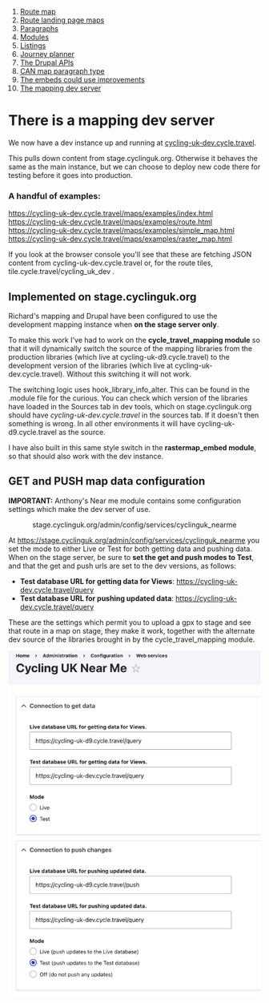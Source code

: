 1. [Route map](route-content-type.md)
2. [Route landing page maps](route-landing-page-content-type.md)
3. [Paragraphs](paragraph-embeds.md)
4. [Modules](relevant-modules.md)
5. [Listings](listing-pages.md)
6. [Journey planner](journey-planner.md)
7. [The Drupal APIs](api.md)
8. [CAN map paragraph type](can.md)
9. [The embeds could use improvements](embed-improvement-notes.md)
10. [The mapping dev server](devserver.md)

# There is a mapping dev server

We now have a dev instance up and running at [cycling-uk-dev.cycle.travel](https://cycling-uk-dev.cycle.travel/).

This pulls down content from stage.cyclinguk.org. Otherwise it behaves the same as the main instance, but we can choose to deploy new code there for testing before it goes into production.

### A handful of examples:

https://cycling-uk-dev.cycle.travel/maps/examples/index.html
https://cycling-uk-dev.cycle.travel/maps/examples/route.html
https://cycling-uk-dev.cycle.travel/maps/examples/simple_map.html
https://cycling-uk-dev.cycle.travel/maps/examples/raster_map.html

If you look at the browser console you'll see that these are fetching JSON content from cycling-uk-dev.cycle.travel or, for the route tiles, tile.cycle.travel/cycling_uk_dev .

## Implemented on stage.cyclinguk.org

Richard's mapping and Drupal have been configured to use the development mapping instance when **on the stage server only**.

To make this work I've had to work on the **cycle_travel_mapping module** so that it will dynamically switch the source of the mapping libraries from the production libraries (which live at cycling-uk-d9.cycle.travel) to the development version of the libraries (which live at cycling-uk-dev.cycle.travel). Without this switching it will not work.

The switching logic uses hook_library_info_alter.  This can be found in the .module file for the curious. You can check which version of the libraries have loaded in the Sources tab in dev tools, which on stage.cyclinguk.org should have *cycling-uk-dev.cycle.travel* in the sources tab. If it doesn't then something is wrong.  In all other environments it will have cycling-uk-d9.cycle.travel as the source.

I have also built in this same style switch in the **rastermap_embed module**, so that should also work with the dev instance.

## GET and PUSH map data configuration

**IMPORTANT:** Anthony's Near me module contains some configuration settings which make the dev server of use.
<p style="text-align: center;">stage.cyclinguk.org/admin/config/services/cyclinguk_nearme</p>

At https://stage.cyclinguk.org/admin/config/services/cyclinguk_nearme you set the mode to either Live or Test for both getting data and pushing data.  When on the stage server, be sure to **set the get and push modes to Test**, and that the get and push urls are set to the dev versions, as follows:

* **Test database URL for getting data for Views**: https://cycling-uk-dev.cycle.travel/query
* **Test database URL for pushing updated data**: https://cycling-uk-dev.cycle.travel/query

These are the settings which permit you to upload a gpx to stage and see that route in a map on stage, they make it work, together with the alternate dev source of the libraries brought in by the cycle_travel_mapping module.

![mapping_docs_nearme_dev](assets/mapping_docs_nearme_dev.png)
